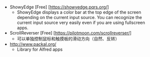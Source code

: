 - ShowyEdge [Free] [https://showyedge.pqrs.org/]
  - ShowyEdge displays a color bar at the top edge of the screen depending on the current input source.
You can recognize the current input source very easily even if you are using fullscreen apps.
- ScrollReverser [Free] [https://pilotmoon.com/scrollreverser/]
  - 可以单独控制鼠标和触摸板的滑动方向（自然、反转） 
- http://www.packal.org/
  - Library for Alfred apps
